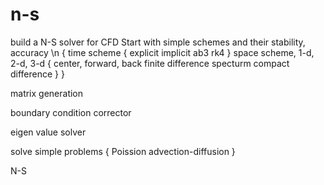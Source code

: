 # n-s
build a N-S solver for CFD
Start with simple schemes and their stability, accuracy \n
  { 
    time scheme
    { 
      explicit
      implicit
      ab3
      rk4
      }
    space scheme, 1-d, 2-d, 3-d
    {
      center, forward, back finite difference
      specturm
      compact difference
      }
   }
   
   matrix generation
   
   boundary condition corrector
   
   eigen value solver
   
   solve simple problems
   {
      Poission
      advection-diffusion
   }
   
   N-S
